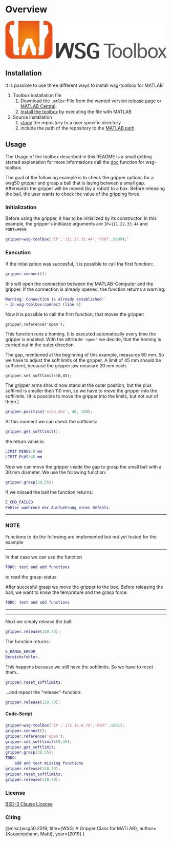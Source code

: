 # Overview

![word-and-design-mark-logo](/logo/wsg-toolbox_word_and_design_mark.png)

## Installation

It is possible to use three different ways to install wsg-toolbox for MATLAB

1. Toolbox installation file
   1. Download the ```.mtlbx```-File from the wanted version [release page](link_release) or [MATLAB Central](link0_matlab_central).
   2. [Install the toolbox](link_install_tb) by executing the file with MATLAB
2. Source installation
   1. [clone](link_clone) the repository to a user specific directory
   2. include the path of the repository to the [MATLAB path](link_include_path)

## Usage

The Usage of the toolbox described in this README is a small getting started explanation for more informations call the [doc](link_doc) function for wsg-toolbox.

The goal of the following example is to check the gripper options for a wsg50 gripper and grasp a ball that is laying between a small gap. Afterwards the gripper will be moved (by a robot) to a box. Before releasing the ball, the user wants to check the value of the gripping force.

### Initialization

Before using the gripper, it has to be initialized by its constructor. In this example, the gripper's initilaize arguments are `IP=111.22.33.44` and `PORT=9999`:

```matlab
gripper=wsg-toolbox('IP','111.22.33.44','PORT',9999);`
```

### Execution

If the initalization was succesful, it is possible to call the first function:

```matlab
gripper.connect();
```

this will open the connection between the MATLAB-Computer and the gripper. If the connection is already opened, the function returns a warning:

```matlab
Warning: Connection is already established!` 
> In wsg-toolbox/connect (line 6) 
```

Now it is possible to call the first function, that moves the gripper:

```maltab
gripper.reference('open');
```

This function runs a homing. It is executed automatically every time the gripper is enabled. With the attribute `'open'` we decide, that the homing is carried out in the outer direction.

The gap, mentioned at the beginning of this example, measures 90 mm. So we have to adjust the soft limits of the gripper. A limit of 45 mm should be sufficient, because the gripper jaw measure 20 mm each.

```maltab
gripper.set_softlimits(0,45);
```

The gripper arms should now stand at the outer position, but the plus softlimit is smaller then 110 mm, so we have to move the gripper into the softlimits. (It is possible to move the gripper into the limits, but not out of them.)

```matlab
gripper.position('stop_abs', 40, 100);
```

At this moment we can check the softlimits:

```matlab
gripper.get_softlimit();
```

the return value is:

```matlab
LIMIT MINUS:0 mm
LIMIT PLUS:45 mm
```

Now we can move the gripper inside the gap to grasp the small ball with a 30 mm diameter. We use the following function:

```matlab
gripper.grasp(30,55);
```

If we missed the ball the function returns:

```matlab
E_CMD_FAILED
Fehler waehrend der Ausfuehrung eines Befehls.
```

---

### NOTE

Functions to do the following are implemented but not yet tested for the example

---

In that case we can use the function

```matlab
TODO: test and add functions
```

to read the grasp-status.

After succesful grasp we move the gripper to the box. Before releasing the ball, we want to know the temprature and the grasp force:

```matlab
TODO: test and add functions
```

---

---

Next we simply release the ball:

```matlab
gripper.release(110,70);
```

The function returns:

```matlab
E_RANGE_ERROR
Bereichsfehler.
```

This happens because we still have the softlimits. So we have to reset them...

```matlab
gripper.reset_softlimits;
```

...and repeat the "release"-function:

```matlab
gripper.release(110,70);
```

#### Code-Script

```matlab
gripper=wsg-toolbox('IP','172.16.6.79','PORT',1001);
gripper.connect();
gripper.reference('open');
gripper.set_softlimits(0,45);
gripper.get_softlimit;
gripper.grasp(30,55);
TODO:
    add and test missing functions
gripper.release(110,70);
gripper.reset_softlimits;
gripper.release(110,70);
```

### License

[BSD-3 Clause License](LICENSE)

### Citing

@misc{wsg50.2019, title={WSG: A Gripper Class for MATLAB}, author={Kaupenjohann, Matti}, year={2019} }

[link_release]: https://i.imgur.com/OvMZBs9.jpeg
[link0_matlab_central]: https://i.imgur.com/OvMZBs9.jpeg
[link_install_tb]: https://de.mathworks.com/help/matlab/ref/matlab.addons.toolbox.installtoolbox.html
[link_clone]: https://docs.github.com/en/github/creating-cloning-and-archiving-repositories/cloning-a-repository
[link_include_path]: https://de.mathworks.com/help/matlab/ref/path.html
[link_doc]: https://de.mathworks.com/help/matlab/ref/doc.html
